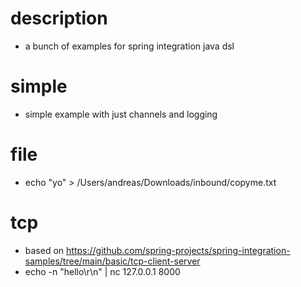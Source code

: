 # description 
- a bunch of examples for spring integration java dsl

# simple
- simple example with just channels and logging

# file
- echo "yo" > /Users/andreas/Downloads/inbound/copyme.txt

          
# tcp
- based on https://github.com/spring-projects/spring-integration-samples/tree/main/basic/tcp-client-server
- echo -n "hello\r\n" | nc 127.0.0.1 8000